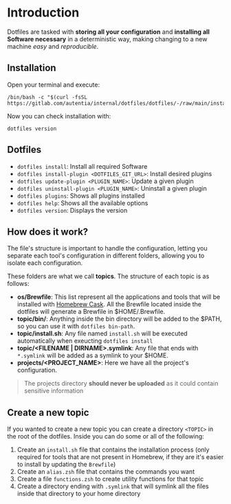 # Introduction

Dotfiles are tasked with **storing all your configuration** and **installing all Software necessary** in a deterministic way, making changing to a new machine _easy_ and _reproducible_.

## Installation

Open your terminal and execute:

```
/bin/bash -c "$(curl -fsSL https://gitlab.com/autentia/internal/dotfiles/dotfiles/-/raw/main/installer)"
```

Now you can check installation with:

```
dotfiles version
```

## Dotfiles

- `dotfiles install`: Install all required Software
- `dotfiles install-plugin <DOTFILES_GIT_URL>`: Install desired plugins
- `dotfiles update-plugin <PLUGIN_NAME>`: Update a given plugin
- `dotfiles uninstall-plugin <PLUGIN_NAME>`: Uninstall a given plugin
- `dotfiles plugins`: Shows all plugins installed
- `dotfiles help`: Shows all the available options
- `dotfiles version`: Displays the version

## How does it work?

The file's structure is important to handle the configuration, letting you separate each tool's configuration in different folders, allowing you to isolate each configuration.

These folders are what we call **topics**. The structure of each topic is as follows:

- **os/Brewfile**: This list represent all the applications and tools that will be installed with [Homebrew Cask](http://caskroom.io). All the Brewfile located inside the dotfiles will generate a Brewfile in $HOME/.Brewfile.
- **topic/bin/**: Anything inside the bin directory will be added to the $PATH, so you can use it with `dotfiles bin-path`.
- **topic/install.sh**: Any file named `install.sh` will be executed automatically when exeucting `dotfiles install`
- **topic/\<FILENAME | DIRNAME>.symlink**: Any file that ends with `*.symlink` will be added as a symlink to your $HOME.
- **projects/<PROJECT_NAME>**: Here we have all the project's configuration.

> The projects directory **should never be uploaded** as it could contain sensitive information

## Create a new topic

If you wanted to create a new topic you can create a directory `<TOPIC>` in the root of the dotfiles. Inside you can do some or all of the following:

1. Create an `install.sh` file that contains the installation process (only required for tools that are not present in Homebrew, if they are it's easier to install by updating the `Brewfile`)
2. Create an `alias.zsh` file that contains the commands you want
3. Create a file `functions.zsh` to create utility functions for that topic
4. Create a directory ending with `.symlink` that will symlink all the files inside that directory to your home directory

